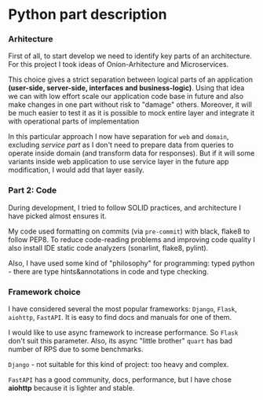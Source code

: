 # Python part description

### Arhitecture

First of all, to start develop we need to identify key parts of an architecture. 
For this project I took ideas of Onion-Arhitecture and Microservices. 

This choice gives a strict separation between logical parts of an application 
**(user-side, server-side, interfaces and business-logic)**. 
Using that idea we can with low effort scale our application code base in future and 
also make changes in one part without risk to "damage" others. 
Moreover, it will be much easier to test it as it is possible to mock entire layer and integrate it with operational parts of implementation

In this particular approach I now have separation for `web` and `domain`, 
excluding _service part_ as I don't need to prepare data from queries to operate inside domain (and transform data for responses). 
But if it will some variants inside web application to use service layer in the future app modification, I would add that layer easily.


### Part 2: Code
During development, I tried to follow SOLID practices, and architecture I have picked almost ensures it.

My code used formatting on commits (via `pre-commit`) with black, flake8 to follow PEP8. 
To reduce code-reading problems and improving code quality I also install IDE static code analyzers (sonarlint, flake8, pylint).

Also, I have used some kind of "philosophy" for programming: typed python - 
there are type hints&annotations in code and type checking.



### Framework choice
I have considered several the most popular frameworks: `Django`, `Flask`, `aiohttp`, `FastAPI`. It is easy to find docs and manuals for one of them.

I would like to use async framework to increase performance. So `Flask` don't suit this parameter. 
Also, its async "little brother" `quart` has bad number of RPS due to some benchmarks.

`Django` - not suitable for this kind of project: too heavy and complex.

`FastAPI` has a good community, docs, performance, but I have chose **aiohttp** because it is lighter and stable.
